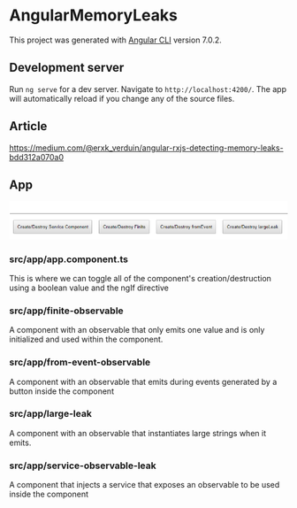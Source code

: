 # AngularMemoryLeaks

This project was generated with [Angular CLI](https://github.com/angular/angular-cli) version 7.0.2.

## Development server

Run `ng serve` for a dev server. Navigate to `http://localhost:4200/`. The app will automatically reload if you change any of the source files.

## Article

https://medium.com/@erxk_verduin/angular-rxjs-detecting-memory-leaks-bdd312a070a0

## App
![Application](buttons.png)
### src/app/app.component.ts
This is where we can toggle all of the component's creation/destruction using a boolean value and the ngIf directive

### src/app/finite-observable
A component with an observable that only emits one value and is only initialized and used within the component.

### src/app/from-event-observable
A component with an observable that emits during events generated by a button inside the component

### src/app/large-leak
A component with an observable that instantiates large strings when it emits.

### src/app/service-observable-leak
A component that injects a service that exposes an observable to be used inside the component

